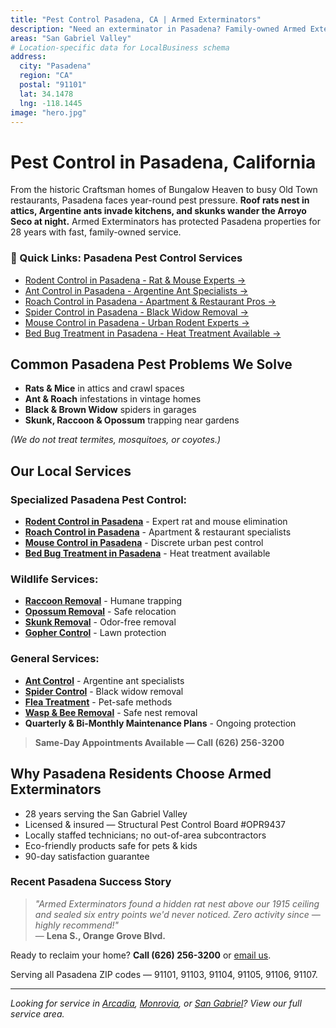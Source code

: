```yaml
---
title: "Pest Control Pasadena, CA | Armed Exterminators"
description: "Need an exterminator in Pasadena? Family-owned Armed Exterminators removes rats, ants, roaches, spiders & wildlife. Call (626) 256-3200."
areas: "San Gabriel Valley"
# Location-specific data for LocalBusiness schema
address:
  city: "Pasadena"
  region: "CA"
  postal: "91101"
  lat: 34.1478
  lng: -118.1445
image: "hero.jpg"
---
```


# Pest Control in **Pasadena, California**

From the historic Craftsman homes of Bungalow Heaven to busy Old Town restaurants, Pasadena faces year-round pest pressure. **Roof rats nest in attics, Argentine ants invade kitchens, and skunks wander the Arroyo Seco at night.** Armed Exterminators has protected Pasadena properties for 28 years with fast, family-owned service.

<div class="location-services-box">
<h3>🎯 Quick Links: Pasadena Pest Control Services</h3>
<ul>
<li><a href="/rodent-control-pasadena/">Rodent Control in Pasadena - Rat & Mouse Experts <span class="arrow">→</span></a></li>
<li><a href="/ant-control-pasadena/">Ant Control in Pasadena - Argentine Ant Specialists <span class="arrow">→</span></a></li>
<li><a href="/roach-control-pasadena/">Roach Control in Pasadena - Apartment & Restaurant Pros <span class="arrow">→</span></a></li>
<li><a href="/spider-control-pasadena/">Spider Control in Pasadena - Black Widow Removal <span class="arrow">→</span></a></li>
<li><a href="/mouse-control-pasadena/">Mouse Control in Pasadena - Urban Rodent Experts <span class="arrow">→</span></a></li>
<li><a href="/bed-bug-treatment-pasadena/">Bed Bug Treatment in Pasadena - Heat Treatment Available <span class="arrow">→</span></a></li>
</ul>
</div>

## Common Pasadena Pest Problems We Solve

- **Rats & Mice** in attics and crawl spaces
- **Ant & Roach** infestations in vintage homes
- **Black & Brown Widow** spiders in garages
- **Skunk, Raccoon & Opossum** trapping near gardens

*(We do not treat termites, mosquitoes, or coyotes.)*

## Our Local Services

### Specialized Pasadena Pest Control:
* **[Rodent Control in Pasadena](/rodent-control-pasadena/)** - Expert rat and mouse elimination
* **[Roach Control in Pasadena](/roach-control-pasadena/)** - Apartment & restaurant specialists
* **[Mouse Control in Pasadena](/mouse-control-pasadena/)** - Discrete urban pest control
* **[Bed Bug Treatment in Pasadena](/bed-bug-treatment-pasadena/)** - Heat treatment available

### Wildlife Services:
* **[Raccoon Removal](/raccoon-removal-pasadena/)** - Humane trapping
* **[Opossum Removal](/opossum-removal-pasadena/)** - Safe relocation
* **[Skunk Removal](/skunk-removal-pasadena/)** - Odor-free removal
* **[Gopher Control](/gopher-removal-pasadena/)** - Lawn protection

### General Services:
* **[Ant Control](/services/ant-control/)** - Argentine ant specialists
* **[Spider Control](/services/spider-control/)** - Black widow removal
* **[Flea Treatment](/services/flea-treatment/)** - Pet-safe methods
* **[Wasp & Bee Removal](/services/wasp-bee-removal/)** - Safe nest removal
* **Quarterly & Bi-Monthly Maintenance Plans** - Ongoing protection

> **Same-Day Appointments Available — Call (626) 256-3200**

## Why Pasadena Residents Choose Armed Exterminators

* 28 years serving the San Gabriel Valley  
* Licensed & insured — Structural Pest Control Board #OPR9437  
* Locally staffed technicians; no out-of-area subcontractors  
* Eco-friendly products safe for pets & kids  
* 90-day satisfaction guarantee

### Recent Pasadena Success Story

> *"Armed Exterminators found a hidden rat nest above our 1915 ceiling and sealed six entry points we'd never noticed. Zero activity since — highly recommend!"*  
> — **Lena S., Orange Grove Blvd.**

Ready to reclaim your home? **Call (626) 256-3200** or [email us](mailto:armedex@sbcglobal.net).  

Serving all Pasadena ZIP codes — 91101, 91103, 91104, 91105, 91106, 91107.

---

*Looking for service in [Arcadia](/locations/arcadia/), [Monrovia](/locations/monrovia/), or [San Gabriel](/locations/san-gabriel/)? View our full service area.*